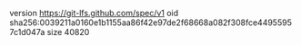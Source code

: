 version https://git-lfs.github.com/spec/v1
oid sha256:0039211a0160e1b1155aa86f42e97de2f68668a082f308fce44955957c1d047a
size 40820
